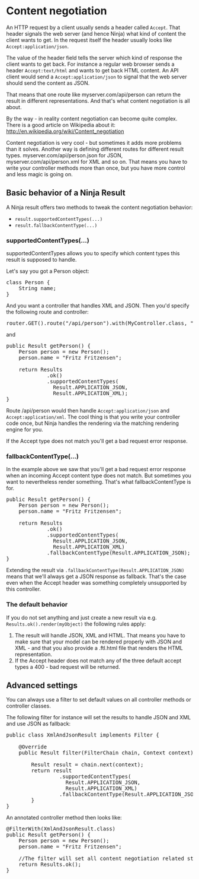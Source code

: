 Content negotiation
===================

An HTTP request by a client usually sends a header called <code>Accept</code>. That header signals
the web server (and hence Ninja) what kind of content the client wants to get. In the request
itself the header usually looks like <code>Accept:application/json</code>.

The value of the header field tells the server which kind of response the 
client wants to get back. For instance a regular web browser 
sends a header <code>Accept:text/html</code> and wants to get back HTML content. 
An API client would send a <code>Accept:application/json</code>
to signal that the web server should send the content as JSON.

That means that one route like myserver.com/api/person can return the result
in different representations. And that's what content negotiation is all about.

By the way - in reality content negotiation can become quite complex. There is 
a good article on Wikipedia about it: http://en.wikipedia.org/wiki/Content_negotiation

<div class="alert alert-info">
Content negotiation is very cool - but sometimes it adds more problems than
it solves. Another way is defining different routes for different result types.
myserver.com/api/person.json for JSON, myserver.com/api/person.xml for XML
and so on. That means you have to write your controller methods more than
once, but you have more control and less magic is going on.
</div>


Basic behavior of a Ninja Result
--------------------------------

A Ninja result offers two methods to tweak the content negotiation behavior:

- <code>result.supportedContentTypes(...)</code>
- <code>result.fallbackContentType(...)</code>

### supportedContentTypes(...)

supportedContentTypes allows you to specify which content types this result
is supposed to handle.

Let's say you got a Person object:
<pre class="prettyprint">
class Person {
    String name;
}
</pre>

And you want a controller that handles XML and JSON. Then you'd specify the following
route and controller:

<pre class="prettyprint">
router.GET().route("/api/person").with(MyController.class, "getPerson");
</pre>

and

<pre class="prettyprint">
public Result getPerson() {
    Person person = new Person();
    person.name = "Fritz Fritzensen";

    return Results
             .ok()
             .supportedContentTypes(
               Result.APPLICATION_JSON, 
               Result.APPLICATION_XML);
}
</pre>

Route /api/person would then handle <code>Accept:application/json</code> 
and <code>Accept:application/xml</code>. The cool thing is that you write 
your controller code once, but Ninja handles the rendering
via the matching rendering engine for you. 

If the Accept type does not match you'll get a bad request error response.


### fallbackContentType(...)

In the example above we saw that you'll get a bad request error response when
an incoming Accept content type does not match. 
But sometimes you want to nevertheless render something. 
That's what fallbackContentType is for. 

<pre class="prettyprint">
public Result getPerson() {
    Person person = new Person();
    person.name = "Fritz Fritzensen";

    return Results
             .ok()
             .supportedContentTypes(
               Result.APPLICATION_JSON, 
               Result.APPLICATION_XML)
             .fallbackContentType(Result.APPLICATION_JSON);
}
</pre>

Extending the result via <code>.fallbackContentType(Result.APPLICATION_JSON)</code> 
means that we'll always get a JSON response as fallback. That's the case even
when the Accept header was something completely unsupported by this controller.

### The default behavior

If you do not set anything and just create a new result via e.g. 
<code>Results.ok().render(myObject)</code>
the following rules apply:

1. The result will handle JSON, XML and HTML. That means you have to make sure
that your model can be rendered properly with JSON and XML - and that you also
provide a .ftl.html file that renders the HTML representation.
2. If the Accept header does not match any of the three default accept types a
400 - bad request will be returned.

Advanced settings
-----------------

You can always use a filter to set default values on all controller methods
or controller classes.

The following filter for instance will set the results to handle JSON and
XML and use JSON as fallback:

<pre class="prettyprint">
public class XmlAndJsonResult implements Filter {

    @Override
    public Result filter(FilterChain chain, Context context) {

        Result result = chain.next(context);
        return result
                 .supportedContentTypes(
                   Result.APPLICATION_JSON, 
                   Result.APPLICATION_XML)
                 .fallbackContentType(Result.APPLICATION_JSON);
        }
}
</pre>
An annotated controller method then looks like:

<pre class="prettyprint">
@FilterWith(XmlAndJsonResult.class)
public Result getPerson() {
    Person person = new Person();
    person.name = "Fritz Fritzensen";

    //The filter will set all content negotiation related stuff for us:
    return Results.ok();
}
</pre>
